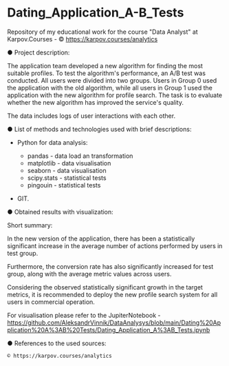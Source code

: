 # Dating_Application_A-B_Tests
 Repository of my educational work for the course "Data Analyst" at Karpov.Courses - © https://karpov.courses/analytics

● Project description: 

The application team developed a new algorithm for finding the most suitable profiles. To test the algorithm's performance, an A/B test was conducted. All users were divided into two groups. Users in Group 0 used the application with the old algorithm, while all users in Group 1 used the application with the new algorithm for profile search. The task is to evaluate whether the new algorithm has improved the service's quality.

The data includes logs of user interactions with each other.



● List of methods and technologies used with brief descriptions:

 - Python for data analysis:
	- pandas - data load an transformation
	- matplotlib - data visualisation
	- seaborn - data visualisation
	- scipy.stats - statistical tests
	- pingouin - statistical tests

 - GIT.



● Obtained results with visualization:

Short summary:

In the new version of the application, there has been a statistically significant increase in the average number of actions performed by users in test group.

Furthermore, the conversion rate has also significantly increased for test group, along with the average metric values across users.

Considering the observed statistically significant growth in the target metrics, it is recommended to deploy the new profile search system for all users in commercial operation.

For visualisation please refer to the JupiterNotebook - https://github.com/AleksandrVinnik/DataAnalysys/blob/main/Dating%20Application%20A%3AB%20Tests/Dating_Application_A%3AB_Tests.ipynb



● References to the used sources:

	© https://karpov.courses/analytics